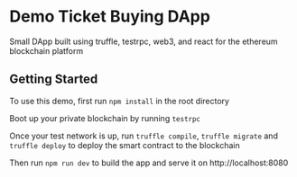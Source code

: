 # Demo Ticket Buying DApp
Small DApp built using truffle, testrpc, web3, and react for the ethereum blockchain platform

## Getting Started
To use this demo, first run `npm install` in the root directory

Boot up your private blockchain by running `testrpc`

Once your test network is up, run `truffle compile`, `truffle migrate` and `truffle deploy` to deploy the smart contract to the blockchain

Then run `npm run dev` to build the app and serve it on http://localhost:8080
